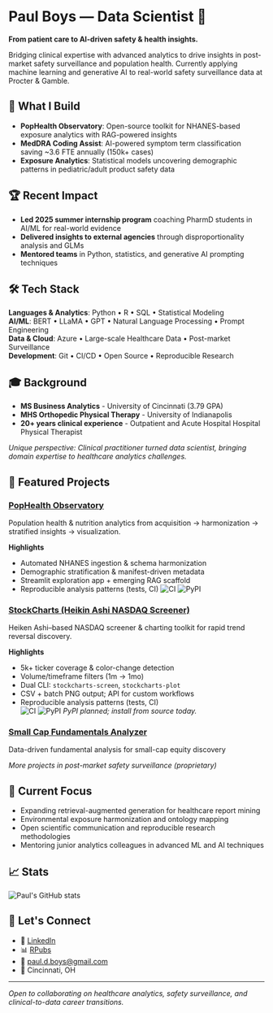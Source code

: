 # Paul Boys — Data Scientist 👋

**From patient care to AI-driven safety & health insights.**

Bridging clinical expertise with advanced analytics to drive insights in post-market safety surveillance and population health. Currently applying machine learning and generative AI to real-world safety surveillance data at Procter & Gamble.

## 🔬 What I Build

- **PopHealth Observatory**: Open-source toolkit for NHANES-based exposure analytics with RAG-powered insights
- **MedDRA Coding Assist**: AI-powered symptom term classification saving ~3.6 FTE annually (150k+ cases)
- **Exposure Analytics**: Statistical models uncovering demographic patterns in pediatric/adult product safety data

## 🏆 Recent Impact

- **Led 2025 summer internship program** coaching PharmD students in AI/ML for real-world evidence
- **Delivered insights to external agencies** through disproportionality analysis and GLMs
- **Mentored teams** in Python, statistics, and generative AI prompting techniques

## 🛠️ Tech Stack

**Languages & Analytics**: Python • R • SQL • Statistical Modeling  
**AI/ML**: BERT • LLaMA • GPT • Natural Language Processing • Prompt Engineering  
**Data & Cloud**: Azure • Large-scale Healthcare Data • Post-market Surveillance  
**Development**: Git • CI/CD • Open Source • Reproducible Research

## 🎓 Background

- **MS Business Analytics** - University of Cincinnati (3.79 GPA)
- **MHS Orthopedic Physical Therapy** - University of Indianapolis  
- **20+ years clinical experience** - Outpatient and Acute Hospital Hospital Physical Therapist 

*Unique perspective: Clinical practitioner turned data scientist, bringing domain expertise to healthcare analytics challenges.*

## 🌟 Featured Projects

### [PopHealth Observatory](https://github.com/paulboys/PopHealth-Observatory)
Population health & nutrition analytics from acquisition → harmonization → stratified insights → visualization.

**Highlights**
- Automated NHANES ingestion & schema harmonization
- Demographic stratification & manifest-driven metadata
- Streamlit exploration app + emerging RAG scaffold
- Reproducible analysis patterns (tests, CI)
![CI](https://github.com/paulboys/PopHealth-Observatory/actions/workflows/ci.yml/badge.svg) ![PyPI](https://img.shields.io/pypi/v/pophealth-observatory)

### [StockCharts (Heikin Ashi NASDAQ Screener)](https://github.com/paulboys/HeikinAshi)
Heiken Ashi–based NASDAQ screener & charting toolkit for rapid trend reversal discovery.

**Highlights**
- 5k+ ticker coverage & color-change detection
- Volume/timeframe filters (1m → 1mo)
- Dual CLI: `stockcharts-screen`, `stockcharts-plot`
- CSV + batch PNG output; API for custom workflows
 - Reproducible analysis patterns (tests, CI)  
![CI](https://github.com/paulboys/HeikinAshi/actions/workflows/ci.yml/badge.svg) ![PyPI](https://img.shields.io/pypi/v/stockcharts)
*PyPI planned; install from source today.*

### [Small Cap Fundamentals Analyzer](https://github.com/paulboys/small-cap-fundamentals-analyzer)
Data-driven fundamental analysis for small-cap equity discovery

*More projects in post-market safety surveillance (proprietary)*

## 🎯 Current Focus

- Expanding retrieval-augmented generation for healthcare report mining
- Environmental exposure harmonization and ontology mapping  
- Open scientific communication and reproducible research methodologies
- Mentoring junior analytics colleagues in advanced ML and AI techniques

## 📈 Stats

![Paul's GitHub stats](https://github-readme-stats.vercel.app/api?username=paulboys&show_icons=true&theme=default)

## 🤝 Let's Connect

- 💼 [LinkedIn](https://www.linkedin.com/in/paul-boys-16b79191/)
- 📊 [RPubs](http://rpubs.com/boyspd)
- 📧 paul.d.boys@gmail.com
- 📍 Cincinnati, OH

---
*Open to collaborating on healthcare analytics, safety surveillance, and clinical-to-data career transitions.*
